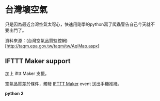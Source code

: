 # 台灣壞空氣

只是因為最近台灣空氣太噁心，快速用剛學的python寫了爬蟲警告自己今天就不要出門了。

資料來源：(台灣空氣品質監控網)[http://taqm.epa.gov.tw/taqm/tw/AqiMap.aspx]

## IFTTT Maker support
加上 ifttt Maker 支援。

空氣品質差於條件，觸發 [IFTTT Maker](https://ifttt.com/maker) event 送出手機推撥。

__python 2__

